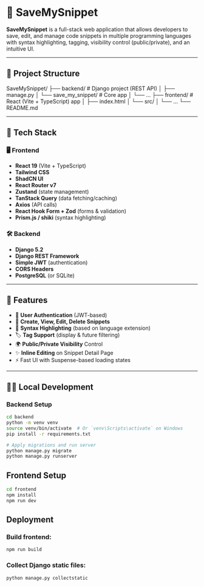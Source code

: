 # 🧠 SaveMySnippet

**SaveMySnippet** is a full-stack web application that allows developers to save, edit, and manage code snippets in multiple programming languages with syntax highlighting, tagging, visibility control (public/private), and an intuitive UI.

---

## 📁 Project Structure

SaveMySnippet/
├── backend/ # Django project (REST API)
│ ├── manage.py
│ └── save_my_snippet/ # Core app
│ └── ...
├── frontend/ # React (Vite + TypeScript) app
│ ├── index.html
│ └── src/
│ └── ...
└── README.md

---

## 🧰 Tech Stack

### 🖥 Frontend

- **React 19** (Vite + TypeScript)
- **Tailwind CSS**
- **ShadCN UI**
- **React Router v7**
- **Zustand** (state management)
- **TanStack Query** (data fetching/caching)
- **Axios** (API calls)
- **React Hook Form + Zod** (forms & validation)
- **Prism.js / shiki** (syntax highlighting)

### 🛠 Backend

- **Django 5.2**
- **Django REST Framework**
- **Simple JWT** (authentication)
- **CORS Headers**
- **PostgreSQL** (or SQLite)

---

## 🚀 Features

- 🔐 **User Authentication** (JWT-based)
- 💾 **Create, View, Edit, Delete Snippets**
- 🧠 **Syntax Highlighting** (based on language extension)
- 🏷️ **Tag Support** (display & future filtering)
- 🌍 **Public/Private Visibility** Control
- ✨ **Inline Editing** on Snippet Detail Page
- ⚡ Fast UI with Suspense-based loading states

---

## 🧑‍💻 Local Development

### Backend Setup

```bash
cd backend
python -m venv venv
source venv/bin/activate  # Or `venv\Scripts\activate` on Windows
pip install -r requirements.txt

# Apply migrations and run server
python manage.py migrate
python manage.py runserver
```

## Frontend Setup

```bash
cd frontend
npm install
npm run dev

```

## Deployment

### Build frontend:

```bash
npm run build

```

### Collect Django static files:

```bash
python manage.py collectstatic

```
